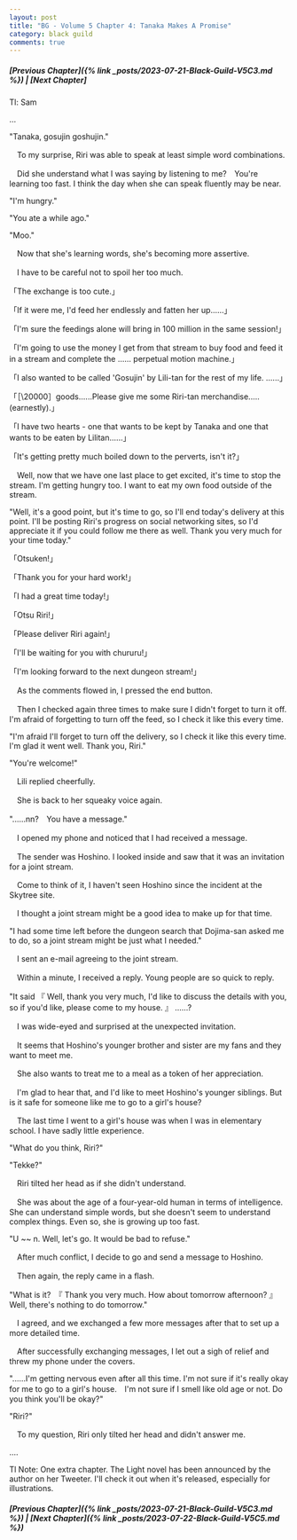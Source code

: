 ```yaml
---
layout: post
title: "BG - Volume 5 Chapter 4: Tanaka Makes A Promise"
category: black guild
comments: true
---
```


##### [Previous Chapter]({% link _posts/2023-07-21-Black-Guild-V5C3.md %}) \| [Next Chapter]



Tl: Sam

…


"Tanaka, gosujin goshujin."



　To my surprise, Riri was able to speak at least simple word combinations.

　Did she understand what I was saying by listening to me?　You're learning too fast. I think the day when she can speak fluently may be near.
<!--more-->



"I'm hungry."

"You ate a while ago."

"Moo."



　Now that she's learning words, she's becoming more assertive.

　I have to be careful not to spoil her too much.



「The exchange is too cute.」

「If it were me, I'd feed her endlessly and fatten her up......」

「I'm sure the feedings alone will bring in 100 million in the same session!」

「I'm going to use the money I get from that stream to buy food and feed it in a stream and complete the ...... perpetual motion machine.」

「I also wanted to be called 'Gosujin' by Lili-tan for the rest of my life. ......」

「［\20000］goods......Please give me some Riri-tan merchandise.....(earnestly).」

「I have two hearts - one that wants to be kept by Tanaka and one that wants to be eaten by Lilitan......」

「It's getting pretty much boiled down to the perverts, isn't it?」



　Well, now that we have one last place to get excited, it's time to stop the stream. I'm getting hungry too. I want to eat my own food outside of the stream.



"Well, it's a good point, but it's time to go, so I'll end today's delivery at this point. I'll be posting Riri's progress on social networking sites, so I'd appreciate it if you could follow me there as well. Thank you very much for your time today."



「Otsuken!」

「Thank you for your hard work!」

「I had a great time today!」

「Otsu Riri!」

「Please deliver Riri again!」

「I'll be waiting for you with chururu!」

「I'm looking forward to the next dungeon stream!」



　As the comments flowed in, I pressed the end button.

　Then I checked again three times to make sure I didn't forget to turn it off. I'm afraid of forgetting to turn off the feed, so I check it like this every time.



"I'm afraid I'll forget to turn off the delivery, so I check it like this every time. I'm glad it went well. Thank you, Riri."

"You're welcome!"



　Lili replied cheerfully.

　She is back to her squeaky voice again.



"......nn?　You have a message."



　I opened my phone and noticed that I had received a message.

　The sender was Hoshino. I looked inside and saw that it was an invitation for a joint stream.



　Come to think of it, I haven't seen Hoshino since the incident at the Skytree site.

　I thought a joint stream might be a good idea to make up for that time.



"I had some time left before the dungeon search that Dojima-san asked me to do, so a joint stream might be just what I needed."



　I sent an e-mail agreeing to the joint stream.

　Within a minute, I received a reply. Young people are so quick to reply.



 "It said 『 Well, thank you very much, I'd like to discuss the details with you, so if you'd like, please come to my house. 』 ......?



　I was wide-eyed and surprised at the unexpected invitation.

　It seems that Hoshino's younger brother and sister are my fans and they want to meet me.



　She also wants to treat me to a meal as a token of her appreciation.

　I'm glad to hear that, and I'd like to meet Hoshino's younger siblings. But is it safe for someone like me to go to a girl's house?



　The last time I went to a girl's house was when I was in elementary school. I have sadly little experience.



"What do you think, Riri?"

"Tekke?"



　Riri tilted her head as if she didn't understand.

　She was about the age of a four-year-old human in terms of intelligence.　She can understand simple words, but she doesn't seem to understand complex things. Even so, she is growing up too fast.



"U ~~ n.  Well, let's go. It would be bad to refuse."



　After much conflict, I decide to go and send a message to Hoshino.

　Then again, the reply came in a flash.



"What is it?　『 Thank you very much. How about tomorrow afternoon? 』 Well, there's nothing to do tomorrow."



　I agreed, and we exchanged a few more messages after that to set up a more detailed time.

　After successfully exchanging messages, I let out a sigh of relief and threw my phone under the covers.



"......I'm getting nervous even after all this time. I'm not sure if it's really okay for me to go to a girl's house.　I'm not sure if I smell like old age or not. Do you think you'll be okay?"

"Riri?"



　To my question, Riri only tilted her head and didn't answer me.



....

Tl Note: One extra chapter. The Light novel has been announced by the author on her Tweeter. I'll check it out when it's released, especially for illustrations.



##### [Previous Chapter]({% link _posts/2023-07-21-Black-Guild-V5C3.md %}) \| [Next Chapter]({% link _posts/2023-07-22-Black-Guild-V5C5.md %})